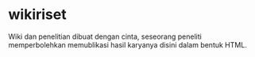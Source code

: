 # wikiriset
Wiki dan penelitian dibuat dengan cinta, seseorang peneliti memperbolehkan memublikasi hasil karyanya disini dalam bentuk HTML.
